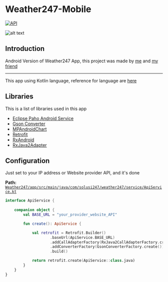 # Weather247-Mobile
[![API](https://img.shields.io/badge/API-19%2B-green.svg?style=flat-square)](https://android-arsenal.com/api?level=19)

![alt text](https://github.com/stefanusj/Weather247/blob/master/app/src/main/res/mipmap-xxxhdpi/ic_launcher.png "Logo Application")

## Introduction 

Android Version of Weather247 App, this project was made by [me](https://github.com/stefanusj) and [my friend](https://github.com/aldidwiki)

------------------------------------------------
This app using Kotlin language, reference for language are [here](https://kotlinlang.org/docs/reference/)

## Libraries
This is a list of libraries used in this app
 - [Eclipse Paho Android Service](https://github.com/eclipse/paho.mqtt.android)
 - [Gson Converter](https://github.com/square/retrofit/tree/master/retrofit-converters/gson)
 - [MPAndroidChart](https://github.com/PhilJay/MPAndroidChart)
 - [Retrofit](http://square.github.io/retrofit)
 - [RxAndroid](https://github.com/ReactiveX/RxAndroid)
 - [RxJava2Adapter](https://github.com/square/retrofit/tree/master/retrofit-adapters/rxjava2)

## Configuration 

Just set to your IP address or Website provider API, and it's done

**Path:** [`Weather247/app/src/main/java/com/solusi247/weather247/service/ApiService.kt`](https://github.com/stefanusj/Weather247/blob/master/app/src/main/java/com/solusi247/weather247/service/ApiService.kt)

```Kotlin
interface ApiService {
    
    companion object {
        val BASE_URL = "your_provider_website_API"

        fun create(): ApiService {

            val retrofit = Retrofit.Builder()
                    .baseUrl(ApiService.BASE_URL)
                    .addCallAdapterFactory(RxJava2CallAdapterFactory.create())
                    .addConverterFactory(GsonConverterFactory.create())
                    .build()

            return retrofit.create(ApiService::class.java)
        }
    }
}


